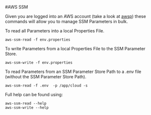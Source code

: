 #AWS SSM

Given you are logged into an AWS account (take a look at [awsp](https://github.com/danielwalker/aws-profile-prompt)) 
these commands will allow you to manage SSM Parameters in bulk. 

To read all Parameters into a local Properties File.

```
aws-ssm-read -f env.properties 
```

To write Parameters from a local Properties File to the SSM Parameter Store.

```
aws-ssm-write -f env.properties
```


To read Parameters from an SSM Parameter Store Path to a .env file (without the SSM Parameter Store Path).

```
aws-ssm-read -f .env  -p /app/cloud -s
```

Full help can be found using:

```
aws-ssm-read --help
aws-ssm-write --help
```
